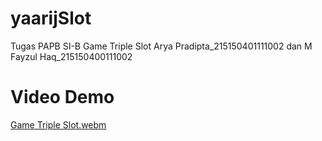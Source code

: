 # yaarijSlot
Tugas PAPB SI-B Game Triple Slot Arya Pradipta_215150401111002 dan M Fayzul Haq_215150400111002

# Video Demo
[Game Triple Slot.webm](https://github.com/aryape/yaarijSlot/assets/148759202/7ec2a611-ecc2-43e8-9445-cbcb7ebb9907)
